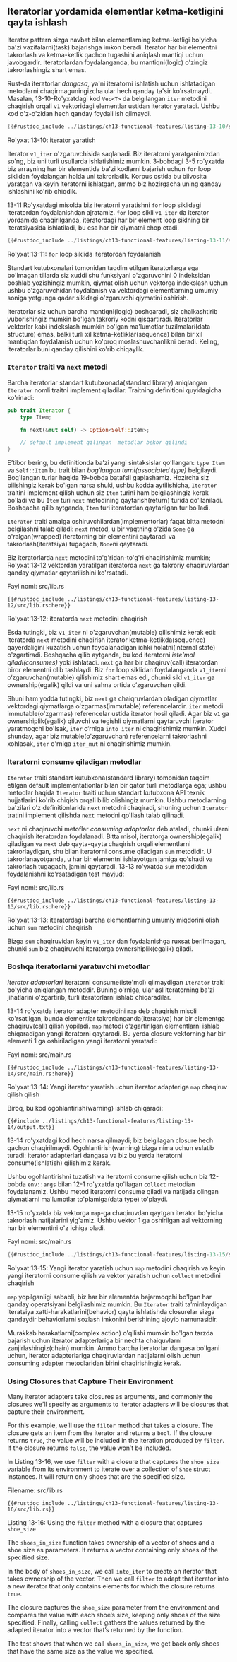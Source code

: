 ## Iteratorlar yordamida elementlar ketma-ketligini qayta ishlash

Iterator pattern sizga navbat bilan elementlarning ketma-ketligi bo'yicha ba'zi vazifalarni(task) bajarishga imkon beradi. Iterator har bir elementni takrorlash va ketma-ketlik qachon tugashini aniqlash mantiqi uchun javobgardir. Iteratorlardan foydalanganda, bu mantiqni(logic) o'zingiz takrorlashingiz shart emas.

Rust-da iteratorlar *dangasa*, ya'ni iteratorni ishlatish uchun ishlatadigan metodlarni chaqirmaguningizcha ular hech qanday ta'sir ko'rsatmaydi. Masalan, 13-10-Ro'yxatdagi kod `Vec<T>` da belgilangan `iter` metodini chaqirish orqali `v1` vektoridagi elementlar ustidan iterator yaratadi. Ushbu kod o'z-o'zidan hech qanday foydali ish qilmaydi.

```rust
{{#rustdoc_include ../listings/ch13-functional-features/listing-13-10/src/main.rs:here}}
```

<span class="caption">Ro'yxat 13-10: iterator yaratish</span>

Iterator `v1_iter` o'zgaruvchisida saqlanadi. Biz iteratorni yaratganimizdan so'ng, biz uni turli usullarda ishlatishimiz mumkin. 3-bobdagi 3-5 ro'yxatda biz arrayning har bir elementida ba'zi kodlarni bajarish uchun `for` loop siklidan foydalangan holda uni takrorladik. Korpus ostida bu bilvosita yaratgan va keyin iteratorni ishlatgan, ammo biz hozirgacha uning qanday ishlashini ko'rib chiqdik.

13-11 Ro'yxatdagi misolda biz iteratorni yaratishni `for` loop siklidagi iteratordan foydalanishdan ajratamiz. `for` loop sikli `v1_iter` da iterator yordamida chaqirilganda, iteratordagi har bir element loop siklning bir iteratsiyasida ishlatiladi, bu esa har bir qiymatni chop etadi.

```rust
{{#rustdoc_include ../listings/ch13-functional-features/listing-13-11/src/main.rs:here}}
```

<span class="caption">Ro'yxat 13-11: `for` loop siklida iteratordan foydalanish</span>

Standart kutubxonalari tomonidan taqdim etilgan iteratorlarga ega bo'lmagan tillarda siz xuddi shu funksiyani o'zgaruvchini 0 indeksidan boshlab yozishingiz mumkin, qiymat olish uchun vektorga indekslash uchun ushbu o'zgaruvchidan foydalanish va vektordagi elementlarning umumiy soniga yetgunga qadar sikldagi o'zgaruvchi qiymatini oshirish.

Iteratorlar siz uchun barcha mantiqni(logic) boshqaradi, siz chalkashtirib yuborishingiz mumkin bo'lgan takroriy kodni qisqartiradi. Iteratorlar vektorlar kabi indekslash mumkin bo'lgan ma'lumotlar tuzilmalari(data structure) emas, balki turli xil ketma-ketliklar(sequence) bilan bir xil mantiqdan foydalanish uchun ko'proq moslashuvchanlikni beradi. Keling, iteratorlar buni qanday qilishini ko'rib chiqaylik.

### `Iterator` traiti va `next` metodi

Barcha iteratorlar standart kutubxonada(standard library) aniqlangan `Iterator` nomli traitni implement qiladilar. Traitning definitioni quyidagicha ko'rinadi:

```rust
pub trait Iterator {
    type Item;

    fn next(&mut self) -> Option<Self::Item>;

    // default implement qilingan  metodlar bekor qilindi
}
```

Eʼtibor bering, bu definitionda baʼzi yangi sintaksislar qoʻllangan: `type Item` va `Self::Item` bu trait bilan *bogʻlangan turni(associated type)* belgilaydi. Bog'langan turlar haqida 19-bobda batafsil gaplashamiz. Hozircha siz bilishingiz kerak bo'lgan narsa shuki, ushbu kodda aytilishicha, `Iterator` traitini implement qilish uchun siz `Item` turini ham belgilashingiz kerak bo'ladi va bu `Item` turi `next` metodining qaytarish(return) turida qo'llaniladi. Boshqacha qilib aytganda, `Item` turi iteratordan qaytarilgan tur bo'ladi.

`Iterator` traiti amalga oshiruvchilardan(implementorlar) faqat bitta metodni belgilashni talab qiladi: `next` metod, u bir vaqtning o'zida `Some` ga o'ralgan(wrapped) iteratorning bir elementini qaytaradi va takrorlash(iteratsiya) tugagach, `None`ni qaytaradi.

Biz iteratorlarda `next` metodini to'g'ridan-to'g'ri chaqirishimiz mumkin; Ro'yxat 13-12 vektordan yaratilgan iteratorda `next` ga takroriy chaqiruvlardan qanday qiymatlar qaytarilishini ko'rsatadi.

<span class="filename">Fayl nomi: src/lib.rs</span>

```rust,noplayground
{{#rustdoc_include ../listings/ch13-functional-features/listing-13-12/src/lib.rs:here}}
```

<span class="caption">Ro'yxat 13-12: iteratorda `next` metodini chaqirish</span>

Esda tutingki, biz `v1_iter` ni o'zgaruvchan(mutable) qilishimiz kerak edi: iteratorda `next` metodini chaqirish iterator ketma-ketlikda(sequence) qayerdaligini kuzatish uchun foydalanadigan ichki holatni(internal state) o'zgartiradi. Boshqacha qilib aytganda, bu kod iteratorni *iste'mol qiladi(consumes)* yoki ishlatadi. `next` ga har bir chaqiruv(call) iteratordan biror elementni olib tashlaydi. Biz `for` loop siklidan foydalanganda `v1_iter`ni o‘zgaruvchan(mutable) qilishimiz shart emas edi, chunki sikl `v1_iter` ga ownership(egalik) qildi va uni sahna ortida o‘zgaruvchan qildi.

Shuni ham yodda tutingki, biz `next` ga chaiqruvlardan oladigan qiymatlar vektordagi qiymatlarga o'zgarmas(immutable) referencelardir. `iter` metodi immutable(o'zgarmas) referencelar ustida iterator hosil qiladi. Agar biz `v1` ga ownershiplik(egalik) qiluvchi va tegishli qiymatlarni qaytaruvchi iterator yaratmoqchi bo'lsak, `iter` o‘rniga `into_iter` ni chaqirishimiz mumkin. Xuddi shunday, agar biz mutable(o'zgaruvchan) referencelarni takrorlashni xohlasak, `iter` o'rniga `iter_mut` ni chaqirishimiz mumkin.

### Iteratorni consume qiladigan metodlar

`Iterator` traiti standart kutubxona(standard library) tomonidan taqdim etilgan default implementationlar bilan bir qator turli metodlarga ega; ushbu metodlar haqida `Iterator` traiti uchun standart kutubxona API texnik hujjatlarini ko'rib chiqish orqali bilib olishingiz mumkin. Ushbu metodlarning ba'zilari o'z definitionlarida `next` metodni chaqiradi, shuning uchun `Iterator` tratini implement qilishda `next` metodni qo'llash talab qilinadi.

`next` ni chaqiruvchi metoflar *consuming adaptorlar* deb ataladi, chunki ularni chaqirish iteratordan foydalanadi. Bitta misol, iteratorga ownership(egalik) qiladigan va `next` deb qayta-qayta chaqirish orqali elementlarni takrorlaydigan, shu bilan iteratorni consume qiladigan `sum` metodidir. U takrorlanayotganda, u har bir elementni ishlayotgan jamiga qo'shadi va takrorlash tugagach, jamini qaytaradi. 13-13 ro'yxatda `sum` metodidan foydalanishni ko'rsatadigan test mavjud:

<span class="filename">Fayl nomi: src/lib.rs</span>

```rust,noplayground
{{#rustdoc_include ../listings/ch13-functional-features/listing-13-13/src/lib.rs:here}}
```

<span class="caption">Ro'yxat 13-13: iteratordagi barcha elementlarning umumiy miqdorini olish uchun `sum` metodini chaqirish</span>

Bizga `sum` chaqiruvidan keyin `v1_iter` dan foydalanishga ruxsat berilmagan, chunki `sum` biz chaqiruvchi iteratorga ownershiplik(egalik) qiladi.

### Boshqa iteratorlarni yaratuvchi metodlar

*Iterator adaptorlari* iteratorni consume(iste'mol) qilmaydigan `Iterator` traiti bo'yicha aniqlangan metoddir. Buning o'rniga, ular asl iteratorning ba'zi jihatlarini o'zgartirib, turli iteratorlarni ishlab chiqaradilar.

13-14 ro'yxatda iterator adapter metodini `map` deb chaqirish misoli ko'rsatilgan, bunda elementlar takrorlanganda(iteratsiya) har bir elementga chaqiruv(call) qilish yopiladi.
`map` metodi o'zgartirilgan elementlarni ishlab chiqaradigan yangi iteratorni qaytaradi. Bu yerda closure vektorning har bir elementi 1 ga oshiriladigan yangi iteratorni yaratadi:

<span class="filename">Fayl nomi: src/main.rs</span>

```rust,not_desired_behavior
{{#rustdoc_include ../listings/ch13-functional-features/listing-13-14/src/main.rs:here}}
```

<span class="caption">Ro'yxat 13-14: Yangi iterator yaratish uchun iterator adapteriga `map` chaqiruv qilish  qilish</span>

Biroq, bu kod ogohlantirish(warning) ishlab chiqaradi:

```console
{{#include ../listings/ch13-functional-features/listing-13-14/output.txt}}
```

13-14 ro'yxatdagi kod hech narsa qilmaydi; biz belgilagan closure hech qachon chaqirilmaydi. Ogohlantirish(warning) bizga nima uchun eslatib turadi: iterator adapterlari dangasa va biz bu yerda iteratorni consume(ishlatish) qilishimiz kerak.

Ushbu ogohlantirishni tuzatish va iteratorni consume qilish uchun biz 12-bobda `env::args` bilan 12-1 ro'yxatda qo'llagan `collect` metodian foydalanamiz. Ushbu metod iteratorni consume qiladi va natijada olingan qiymatlarni ma'lumotlar to'plamiga(data type) to'playdi.

13-15 ro'yxatda biz vektorga `map`-ga chaqiruvdan qaytgan iterator bo'yicha takrorlash natijalarini yig'amiz. Ushbu vektor 1 ga oshirilgan asl vektorning har bir elementini o'z ichiga oladi.

<span class="filename">Fayl nomi: src/main.rs</span>

```rust
{{#rustdoc_include ../listings/ch13-functional-features/listing-13-15/src/main.rs:here}}
```

<span class="caption">Ro'yxat 13-15: Yangi iterator yaratish uchun `map` metodini chaqirish va keyin yangi iteratorni consume qilish va vektor yaratish uchun `collect` metodini chaqirish</span>

`map` yopilganligi sababli, biz har bir elementda bajarmoqchi bo'lgan har qanday operatsiyani belgilashimiz mumkin. Bu `Iterator` traiti taʼminlaydigan iteratsiya xatti-harakatlarini(behavior) qayta ishlatishda closurelar sizga qandaydir behaviorlarni sozlash imkonini berishining ajoyib namunasidir.

Murakkab harakatlarni(complex action) o'qilishi mumkin bo'lgan tarzda bajarish uchun iterator adapterlariga bir nechta chaiquvlarni zanjirlashingiz(chain) mumkin. Ammo barcha iteratorlar dangasa bo'lgani uchun, iterator adapterlariga chaqiruvlardan natijalarni olish uchun consuming adapter metodlaridan birini chaqirishingiz kerak.

### Using Closures that Capture Their Environment

Many iterator adapters take closures as arguments, and commonly the closures
we’ll specify as arguments to iterator adapters will be closures that capture
their environment.

For this example, we’ll use the `filter` method that takes a closure. The
closure gets an item from the iterator and returns a `bool`. If the closure
returns `true`, the value will be included in the iteration produced by
`filter`. If the closure returns `false`, the value won’t be included.

In Listing 13-16, we use `filter` with a closure that captures the `shoe_size`
variable from its environment to iterate over a collection of `Shoe` struct
instances. It will return only shoes that are the specified size.

<span class="filename">Filename: src/lib.rs</span>

```rust,noplayground
{{#rustdoc_include ../listings/ch13-functional-features/listing-13-16/src/lib.rs}}
```

<span class="caption">Listing 13-16: Using the `filter` method with a closure
that captures `shoe_size`</span>

The `shoes_in_size` function takes ownership of a vector of shoes and a shoe
size as parameters. It returns a vector containing only shoes of the specified
size.

In the body of `shoes_in_size`, we call `into_iter` to create an iterator
that takes ownership of the vector. Then we call `filter` to adapt that
iterator into a new iterator that only contains elements for which the closure
returns `true`.

The closure captures the `shoe_size` parameter from the environment and
compares the value with each shoe’s size, keeping only shoes of the size
specified. Finally, calling `collect` gathers the values returned by the
adapted iterator into a vector that’s returned by the function.

The test shows that when we call `shoes_in_size`, we get back only shoes
that have the same size as the value we specified.

